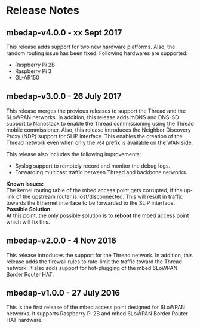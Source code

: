 # Release Notes

## mbedap-v4.0.0 - xx Sept 2017

This release adds support for two new hardware platforms. Also, the random routing issue has been fixed.
Following hardwares are supported:

* Raspberry Pi 2B
* Raspberry Pi 3
* GL-AR150

## mbedap-v3.0.0 - 26 July 2017

This release merges the previous releases to support the Thread and the 6LoWPAN networks. In addition, this release adds mDNS and DNS-SD support to Nanostack to enable the Thread commissioning using the Thread mobile commissioner. Also, this release introduces the Neighbor Discovery Proxy (NDP) support for SLIP interface. This enables the creation of the Thread network even when only the `/64` prefix is available on the WAN side.

This release also includes the following improvements:
* Syslog support to remotely record and monitor the debug logs.
* Forwarding multicast traffic between Thread and backbone networks.

**Known Issues:**  
The kernel routing table of the mbed access point gets corrupted, if the up-link of the upstream router is lost/disconnected. This will result in traffic towards the Ethernet interface to be forwarded to the SLIP interface.  
**Possible Solution:**  
At this point, the only possible solution is to **reboot** the mbed access point which will fix this.  

## mbedap-v2.0.0 - 4 Nov 2016

This release introduces the support for the Thread network. In addition, this release adds the firewall rules to rate-limit the traffic toward the Thread network. It also adds support for hot-plugging of the mbed 6LoWPAN Border Router HAT.

## mbedap-v1.0.0 - 27 July 2016

This is the first release of the mbed access point designed for 6LoWPAN networks. It supports Raspberry Pi 2B and mbed 6LoWPAN Border Router HAT hardware.

